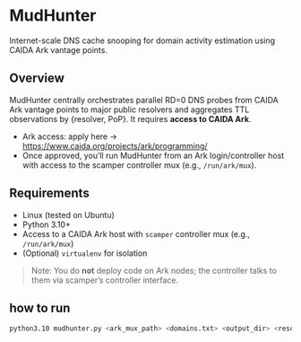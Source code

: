 # MudHunter
Internet-scale DNS cache snooping for domain activity estimation using CAIDA Ark vantage points.

## Overview
MudHunter centrally orchestrates parallel RD=0 DNS probes from CAIDA Ark vantage points to major public resolvers and aggregates TTL observations by {resolver, PoP}. It requires **access to CAIDA Ark**.

- Ark access: apply here → https://www.caida.org/projects/ark/programming/
- Once approved, you’ll run MudHunter from an Ark login/controller host with access to the scamper controller mux (e.g., `/run/ark/mux`).

## Requirements
- Linux (tested on Ubuntu)
- Python 3.10+
- Access to a CAIDA Ark host with `scamper` controller mux (e.g., `/run/ark/mux`)
- (Optional) `virtualenv` for isolation

> Note: You do **not** deploy code on Ark nodes; the controller talks to them via scamper’s controller interface.

## how to run
```bash
python3.10 mudhunter.py <ark_mux_path> <domains.txt> <output_dir> <resolver1> <resolver2> <resolver3> <resolver4>

